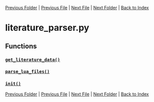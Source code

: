 [Previous Folder](../objects/components.md) | [Previous File](item_parser.md) | [Next File](movable_definitions_parser.md) | [Next Folder](../recipes/craft_recipes.md) | [Back to Index](../../index.md)

# literature_parser.py

## Functions

### [`get_literature_data()`](https://github.com/Vaileasys/pz-wiki_parser/blob/main/scripts/parser/literature_parser.py#L23)
### [`parse_lua_files()`](https://github.com/Vaileasys/pz-wiki_parser/blob/main/scripts/parser/literature_parser.py#L29)
### [`init()`](https://github.com/Vaileasys/pz-wiki_parser/blob/main/scripts/parser/literature_parser.py#L42)


[Previous Folder](../objects/components.md) | [Previous File](item_parser.md) | [Next File](movable_definitions_parser.md) | [Next Folder](../recipes/craft_recipes.md) | [Back to Index](../../index.md)
